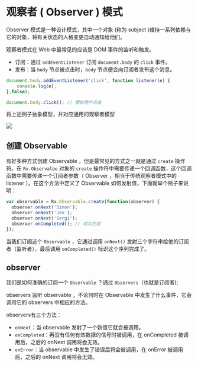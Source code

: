 # 观察者 ( Observer ) 模式

Observer 模式是一种设计模式，其中一个对象 (称为 subject )维持一系列依赖与它的对象，将有关状态的人格变更自动通知给他们。

观察者模式在 Web 中最常见的应该是 DOM 事件的监听和触发。

* 订阅：通过 `addEventListener` 订阅 `document.body` 的 `click` 事件。
* 发布：当 `body` 节点被点击时，`body` 节点便会向订阅者发布这个消息。

```javascript
document.body.addEventListener('click', function listener(e) {
    console.log(e);
},false);

document.body.click(); // 模拟用户点击
```

将上述例子抽象模型，并对应通用的观察者模型

![](http://static.open-open.com/lib/uploadImg/20161102/20161102101109_17.png)

## 创建 Observable

有好多种方式创建 Observable ，但是最常见的方式之一就是通过 `create` 操作符。在 `Rx.Observalbe` 对象的 `create` 操作符中需要传递一个回调函数，这个回调函数中需要传递一个订阅者参数（ Observer ，相当于传统观察者模式中的 listener ）。在这个方法中定义了 Observable 如何发射值，下面就举个例子来说明：

```javascript
var observable = Rx.Observable.create(function(observer) {
  observer.onNext('Simon');
  observer.onNext('Jen');
  observer.onNext('Sergi');
  observer.onCompleted(); // 成功完成
});
```

当我们订阅这个 `Observable` ，它通过调用 `onNext()` 发射三个字符串给他的订阅者（监听者），最后调用 `onCompleted()` 标识这个序列完成了。

## observer

我们是如何准确的订阅一个 `Observable` ？通过 `Observers`（也就是订阅者);

observers 监听 observable ，不论何时在 Observable 中发生了什么事件，它会调用它的 observers 中相应的方法。

observers有三个方法：

* `onNext`：当 observable 发射了一个新值它就会被调用。
* `onCompleted`：再没有任何有效数据的信号时被调用，在 onCompleted 被调用后，之后的 onNext 调用将会无效。
* `onError`：当 observable 中发生了错误后将会被调用，在 onError 被调用后，之后的 onNext 调用将会无效。 